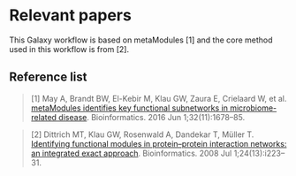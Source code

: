 # Relevant papers

This Galaxy workflow is based on metaModules [1] and the core method used in this workflow is from [2].

## Reference list
> [1] May A, Brandt BW, El-Kebir M, Klau GW, Zaura E, Crielaard W, et al. [metaModules identifies key functional subnetworks
in microbiome-related disease](https://github.com/ibivu/metaModules-Galaxy-Workflow/blob/master/papers/metaModules.pdf).
Bioinformatics. 2016 Jun 1;32(11):1678–85.

> [2] Dittrich MT, Klau GW, Rosenwald A, Dandekar T, Müller T. [Identifying functional modules in protein–protein interaction
networks: an integrated exact approach](https://github.com/ibivu/metaModules-Galaxy-Workflow/blob/master/papers/Heinz.pdf).
Bioinformatics. 2008 Jul 1;24(13):i223–31.
